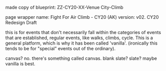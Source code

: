 made copy of blueprint:
ZZ-CY20-XX-Venue City-Climb

page wrapper name:
Fight For Air Climb - CY20 (AK)
version: v02. CY20 Redesign Draft

this is for events that don't necessarily fall within the categories of events that are established, regular events, like walks, climbs, cycle.
This is a general platform, which is why it has been called 'vanilla'. (ironically this tends to be for "special" events out of the ordinary).

canvas? no. there's something called canvas.
blank slate? slate?
maybe vanilla is best.
